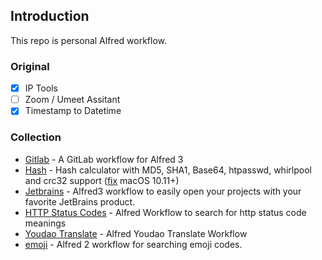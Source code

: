 ## Introduction
This repo is personal Alfred workflow.

### Original
- [x] IP Tools
- [ ] Zoom / Umeet Assitant
- [x] Timestamp to Datetime

### Collection
- [Gitlab](https://github.com/lukewaite/alfred-gitlab) - A GitLab workflow for Alfred 3
- [Hash](https://github.com/BigLuck/alfred2-hash) - Hash calculator with MD5, SHA1, Base64, htpasswd, whirlpool and crc32 support ([fix](https://github.com/bigluck/alfred2-hash/pull/8/files) macOS 10.11+)
- [Jetbrains](https://github.com/bchatard/alfred-jetbrains) - Alfred3 workflow to easily open your projects with your favorite JetBrains product.
- [HTTP Status Codes](https://github.com/UpSync-Dev/alfred-http-status-codes) - Alfred Workflow to search for http status code meanings
- [Youdao Translate](https://github.com/wensonsmith/YoudaoTranslate) - Alfred Youdao Translate Workflow
- [emoji](https://github.com/carlosgaldino/alfred-emoji-workflow) - Alfred 2 workflow for searching emoji codes.